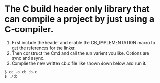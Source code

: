 # The C build header only library that can compile a project by just using a C-compiler.

1. First include the header and enable the CB_IMPLEMENTATION macro to get the references for the linker.
2. Then construct the Cmd and call the run varient you like. Options are sync and async.
3. Complie the new written cb.c file like shown down below and run it.

```SHELL
$ cc -o cb cb.c
$ ./cb
```

